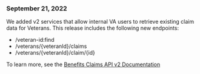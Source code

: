 ### September 21, 2022
We added v2 services that allow internal VA users to retrieve existing claim data for Veterans. This release includes the following new endpoints:
* /veteran-id:find
* /veterans/{veteranId}/claims
* /veterans/{veteranId}/claim/{id}

To learn more, see the [Benefits Claims API v2 Documentation](https://developer.va.gov/explore/benefits/docs/claims?version=current)
